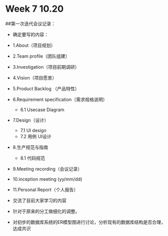 # Week 7 10.20

##第一次迭代会议记录：

* 确定要写的内容：

* 1.About（项目规划）
* 2.Team profile（团队组建）
* 3.Investigation（项目前期调研）
* 4.Vision（项目愿景）
* 5.Product Backlog （产品特性）
* 6.Requirement specification（需求规格说明）
  - 6.1 Usecase Diagram
* 7.Design（设计）
  - 7.1 UI design
  - 7.2 用例 UI设计
* 8.生产规范与指南
  - 8.1 代码规范 
* 9.Meeting recording（会议记录）
* 10.inception meeting (yy/mm/dd)
* 11.Personal Report（个人报告）

* 交流了目前大家学习的内容
* 针对于原来的分工做细化的调整。
* 对初步的数据库系统的ER模型图进行讨论，分析现有的数据库结构是否合理，达成共识
